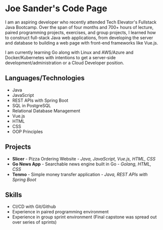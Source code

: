 # Joe Sander's Code Page

 I am an aspiring developer who recently attended Tech Elevator's Fullstack Java Bootcamp. Over the span of four months and 700+ hours of lecture, paired programming projects, exercises, and group projects, I learned how to construct full-stack Java web applications, from developing the server and database to building a web page with front-end frameworks like Vue.js. 
 
 I am currently learning Go along with Linux and AWS/Azure and Docker/Kubernetes with intentions to get a server-side development/administration or a Cloud Developer position. 
 
 ## Languages/Technologies
 * Java
 * JavaScript
 * REST APIs with Spring Boot
 * SQL in PostgreSQL
 * Relational Database Management
 * Vue.js
 * HTML
 * CSS
 * OOP Principles

## Projects
* **Slicer** - Pizza Ordering Website - *Java, JavaScript, Vue.js, HTML, CSS*
* **Go News App** - Searchable news engine built in Go - *Golang, HTML, CSS*
* **Tenmo** - Simple money transfer application - *Java, REST APIs with Spring Boot*

## Skills
* CI/CD with Git/Github
* Experience in paired programming environment
* Experience in group sprint environment (Final capstone was spread out over series of sprints)




 




